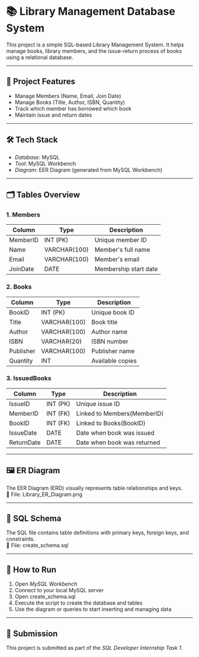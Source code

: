 # 📚 Library Management Database System

This project is a simple SQL-based Library Management System. It helps manage books, library members, and the issue-return process of books using a relational database.

---

## 📌 Project Features

- Manage Members (Name, Email, Join Date)
- Manage Books (Title, Author, ISBN, Quantity)
- Track which member has borrowed which book
- Maintain issue and return dates

---

## 🛠 Tech Stack

- *Database*: MySQL
- *Tool*: MySQL Workbench
- *Diagram*: EER Diagram (generated from MySQL Workbench)

---

## 🗂 Tables Overview

### 1. Members
| Column     | Type        | Description          |
|------------|-------------|----------------------|
| MemberID   | INT (PK)    | Unique member ID     |
| Name       | VARCHAR(100)| Member's full name   |
| Email      | VARCHAR(100)| Member's email       |
| JoinDate   | DATE        | Membership start date|

### 2. Books
| Column     | Type        | Description         |
|------------|-------------|---------------------|
| BookID     | INT (PK)    | Unique book ID      |
| Title      | VARCHAR(100)| Book title          |
| Author     | VARCHAR(100)| Author name         |
| ISBN       | VARCHAR(20) | ISBN number         |
| Publisher  | VARCHAR(100)| Publisher name      |
| Quantity   | INT         | Available copies    |

### 3. IssuedBooks
| Column     | Type        | Description                  |
|------------|-------------|------------------------------|
| IssueID    | INT (PK)    | Unique issue ID              |
| MemberID   | INT (FK)    | Linked to Members(MemberID)  |
| BookID     | INT (FK)    | Linked to Books(BookID)      |
| IssueDate  | DATE        | Date when book was issued    |
| ReturnDate | DATE        | Date when book was returned  |

---

## 🖼 ER Diagram

The EER Diagram (ERD) visually represents table relationships and keys.  
📎 File: Library_ER_Diagram.png

---

## 📜 SQL Schema

The SQL file contains table definitions with primary keys, foreign keys, and constraints.  
📎 File: create_schema.sql

---

## 🚀 How to Run

1. Open *MySQL Workbench*
2. Connect to your local MySQL server
3. Open create_schema.sql
4. Execute the script to create the database and tables
5. Use the diagram or queries to start inserting and managing data

---

## 🔗 Submission

This project is submitted as part of the *SQL Developer Internship Task 1*.
